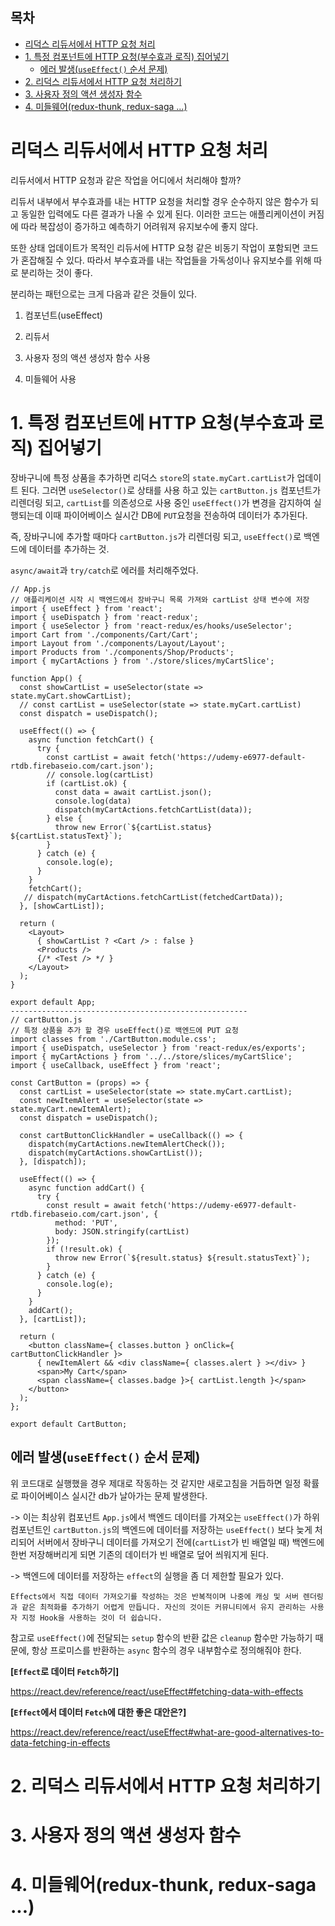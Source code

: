 <h2>목차</h2>

- [리덕스 리듀서에서 HTTP 요청 처리](#리덕스-리듀서에서-http-요청-처리)
- [1. 특정 컴포넌트에 HTTP 요청(부수효과 로직) 집어넣기](#1-특정-컴포넌트에-http-요청부수효과-로직-집어넣기)
  - [에러 발생(`useEffect()` 순서 문제)](#에러-발생useeffect-순서-문제)
- [2. 리덕스 리듀서에서 HTTP 요청 처리하기](#2-리덕스-리듀서에서-http-요청-처리하기)
- [3. 사용자 정의 액션 생성자 함수](#3-사용자-정의-액션-생성자-함수)
- [4. 미들웨어(redux-thunk, redux-saga ...)](#4-미들웨어redux-thunk-redux-saga-)

# 리덕스 리듀서에서 HTTP 요청 처리

리듀서에서 HTTP 요청과 같은 작업을 어디에서 처리해야 할까?

리듀서 내부에서 부수효과를 내는 HTTP 요청을 처리할 경우 순수하지 않은 함수가 되고 동일한 입력에도 다른 결과가 나올 수 있게 된다. 이러한 코드는 애플리케이션이 커짐에 따라 복잡성이 증가하고 예측하기 어려워져 유지보수에 좋지 않다.

또한 상태 업데이트가 목적인 리듀서에 HTTP 요청 같은 비동기 작업이 포함되면 코드가 혼잡해질 수 있다. 따라서 부수효과를 내는 작업들을 가독성이나 유지보수를 위해 따로 분리하는 것이 좋다.

분리하는 패턴으로는 크게 다음과 같은 것들이 있다.

1. 컴포넌트(useEffect)

2. 리듀서

3. 사용자 정의 액션 생성자 함수 사용

4. 미들웨어 사용


# 1. 특정 컴포넌트에 HTTP 요청(부수효과 로직) 집어넣기

장바구니에 특정 상품을 추가하면 리덕스 `store`의 `state.myCart.cartList`가 업데이트 된다. 그러면 `useSelector()`로 상태를 사용 하고 있는 `cartButton.js` 컴포넌트가 리렌더링 되고, `cartList`를 의존성으로 사용 중인 `useEffect()`가 변경을 감지하여 실행되는데 이때 파이어베이스 실시간 DB에 `PUT`요청을 전송하여 데이터가 추가된다.

즉, 장바구니에 추가할 때마다 `cartButton.js`가 리렌더링 되고, `useEffect()`로 백엔드에 데이터를 추가하는 것.

`async/await`과 `try/catch`로 에러를 처리해주었다.

<!-- 코드 문제 있음. useEffect() 처리 순서에 따른 백엔드 데이터 날라감 문제  -->
```
// App.js
// 애플리케이션 시작 시 백엔드에서 장바구니 목록 가져와 cartList 상태 변수에 저장
import { useEffect } from 'react';
import { useDispatch } from 'react-redux';
import { useSelector } from 'react-redux/es/hooks/useSelector';
import Cart from './components/Cart/Cart';
import Layout from './components/Layout/Layout';
import Products from './components/Shop/Products';
import { myCartActions } from './store/slices/myCartSlice';

function App() {
  const showCartList = useSelector(state => state.myCart.showCartList);
  // const cartList = useSelector(state => state.myCart.cartList)
  const dispatch = useDispatch();

  useEffect(() => {
    async function fetchCart() {
      try {
        const cartList = await fetch('https://udemy-e6977-default-rtdb.firebaseio.com/cart.json');
        // console.log(cartList)
        if (cartList.ok) {
          const data = await cartList.json();
          console.log(data)
          dispatch(myCartActions.fetchCartList(data));
        } else {
          throw new Error(`${cartList.status} ${cartList.statusText}`);
        } 
      } catch (e) {
        console.log(e); 
      }
    }
    fetchCart();
   // dispatch(myCartActions.fetchCartList(fetchedCartData));
  }, [showCartList]);

  return (
    <Layout>
      { showCartList ? <Cart /> : false }
      <Products />
      {/* <Test /> */ }
    </Layout>
  );
}

export default App;
-----------------------------------------------------
// cartButton.js
// 특정 상품을 추가 할 경우 useEffect()로 백엔드에 PUT 요청
import classes from './CartButton.module.css';
import { useDispatch, useSelector } from 'react-redux/es/exports';
import { myCartActions } from '../../store/slices/myCartSlice';
import { useCallback, useEffect } from 'react';

const CartButton = (props) => {
  const cartList = useSelector(state => state.myCart.cartList);
  const newItemAlert = useSelector(state => state.myCart.newItemAlert);
  const dispatch = useDispatch();

  const cartButtonClickHandler = useCallback(() => {
    dispatch(myCartActions.newItemAlertCheck());
    dispatch(myCartActions.showCartList());
  }, [dispatch]);

  useEffect(() => {
    async function addCart() {
      try {
        const result = await fetch('https://udemy-e6977-default-rtdb.firebaseio.com/cart.json', {
          method: 'PUT',
          body: JSON.stringify(cartList)
        });
        if (!result.ok) {
          throw new Error(`${result.status} ${result.statusText}`);
        }
      } catch (e) {
        console.log(e);
      }
    }
    addCart();
  }, [cartList]);
  
  return (
    <button className={ classes.button } onClick={ cartButtonClickHandler }>
      { newItemAlert && <div className={ classes.alert } ></div> }
      <span>My Cart</span>
      <span className={ classes.badge }>{ cartList.length }</span>
    </button>
  );
};

export default CartButton;
```

## 에러 발생(`useEffect()` 순서 문제)

위 코드대로 실행했을 경우 제대로 작동하는 것 같지만 새로고침을 거듭하면 일정 확률로 파이어베이스 실시간 db가 날아가는 문제 발생한다.

-> 이는 최상위 컴포넌트 `App.js`에서 백엔드 데이터를 가져오는 `useEffect()`가 하위 컴포넌트인 `cartButton.js`의 백엔드에 데이터를 저장하는 `useEffect()` 보다 늦게 처리되어 서버에서 장바구니 데이터를 가져오기 전에(`cartList`가 빈 배열일 때) 백엔드에 한번 저장해버리게 되면 기존의 데이터가 빈 배열로 덮어 씌워지게 된다.

-> 백엔드에 데이터를 저장하는 `effect`의 실행을 좀 더 제한할 필요가 있다.


<!-- 일단 보류, useEffect 순서 문제, 경합 상태 문제? -> 짧은 시간에 요청이 많이 일어났을 때 문제인듯. 내가 겪은 것과 다른 문제-->
```
Effects에서 직접 데이터 가져오기를 작성하는 것은 반복적이며 나중에 캐싱 및 서버 렌더링과 같은 최적화를 추가하기 어렵게 만듭니다. 자신의 것이든 커뮤니티에서 유지 관리하는 사용자 지정 Hook을 사용하는 것이 더 쉽습니다.
```



참고로 `useEffect()`에 전달되는 `setup` 함수의 반환 값은 `cleanup` 함수만 가능하기 때문에, 항상 프로미스를 반환하는 `async` 함수의 경우 내부함수로 정의해줘야 한다.

<!-- 일단 보류 -->
**[`Effect`로 데이터 `Fetch`하기]**

https://react.dev/reference/react/useEffect#fetching-data-with-effects

**[`Effect`에서 데이터 `Fetch`에 대한 좋은 대안은?]**

https://react.dev/reference/react/useEffect#what-are-good-alternatives-to-data-fetching-in-effects

# 2. 리덕스 리듀서에서 HTTP 요청 처리하기


# 3. 사용자 정의 액션 생성자 함수

# 4. 미들웨어(redux-thunk, redux-saga ...)
